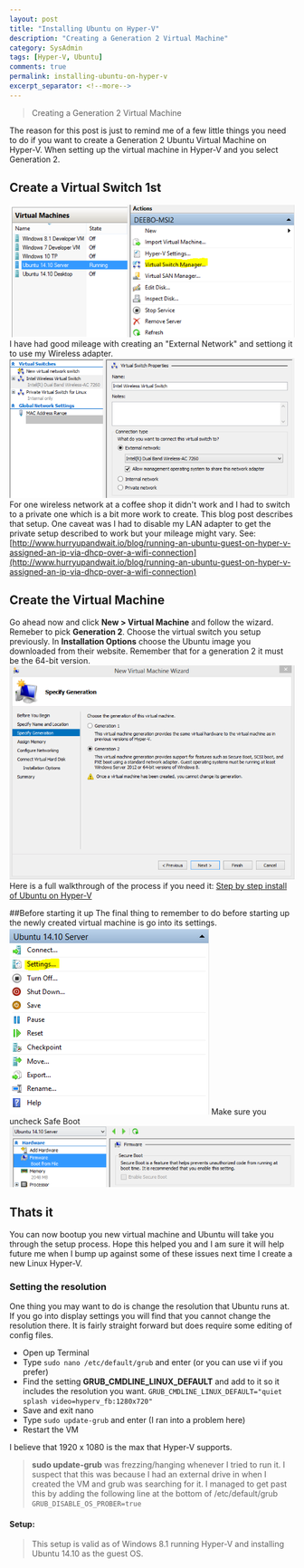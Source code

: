 ```yaml
---
layout: post
title: "Installing Ubuntu on Hyper-V"
description: "Creating a Generation 2 Virtual Machine"
category: SysAdmin
tags: [Hyper-V, Ubuntu]
comments: true
permalink: installing-ubuntu-on-hyper-v
excerpt_separator: <!--more-->
---
```

> Creating a Generation 2 Virtual Machine

The reason for this post is just to remind me of a few little things you need to do if you want to create a Generation 2 Ubuntu Virtual Machine on Hyper-V. When setting up the virtual machine in Hyper-V and you select Generation 2.
<!--more-->
## Create a Virtual Switch 1st
![Navigating to Virtual Switch Manager](/images/posts/2015/Switch1.PNG)
I have had good mileage with creating an "External Network" and settiong it to use my Wireless adapter.
![Virtual Switches](/images/posts/2015/Switch2-1.png)
For one wireless network at a coffee shop it didn't work and I had to switch to a private one which is a bit more work to create. This blog post describes that setup. One caveat was I had to disable my LAN adapter to get the private setup described to work but your mileage might vary.
See: [http://www.hurryupandwait.io/blog/running-an-ubuntu-guest-on-hyper-v-assigned-an-ip-via-dhcp-over-a-wifi-connection](http://www.hurryupandwait.io/blog/running-an-ubuntu-guest-on-hyper-v-assigned-an-ip-via-dhcp-over-a-wifi-connection)

## Create the Virtual Machine
Go ahead now and click **New > Virtual Machine** and follow the wizard. Remeber to pick **Generation 2**. Choose the virtual switch you setup previously. In **Installation Options** choose the Ubuntu image you downloaded from their website. Remember that for a generation 2 it must be the 64-bit version.
![Pick Generation 2](/images/posts/2015/Generation2.png)
Here is a full walkthrough of the process if you need it: [Step by step install of Ubuntu on Hyper-V](http://www.servethehome.com/run-ubuntu-windows-8-hyper-v-quickly/)

##Before starting it up
The final thing to remember to do before starting up the newly created virtual machine is go into its settings.
![Navigating to settings](/images/posts/2015/Settings1.png)
Make sure you uncheck Safe Boot
![Uncheck Secure Boot](/images/posts/2015/Settings2.png)


## Thats it

You can now bootup you new virtual machine and Ubuntu will take you through the setup process. Hope this helped you and I am sure it will help future me when I bump up against some of these issues next time I create a new Linux Hyper-V.

### Setting the resolution

One thing you may want to do is change the resolution that Ubuntu runs at. If you go into display settings you will find that you cannot change the resolution there.
It is fairly straight forward but does require some editing of config files.

* Open up Terminal
* Type `sudo nano /etc/default/grub` and enter (or you can use vi if you prefer)
* Find the setting **GRUB_CMDLINE_LINUX_DEFAULT** and add to it so it includes the resolution you want.
`GRUB_CMDLINE_LINUX_DEFAULT="quiet splash video=hyperv_fb:1280x720"`
* Save and exit nano
* Type `sudo update-grub` and enter (I ran into a problem here)
* Restart the VM

I believe that 1920 x 1080 is the max that Hyper-V supports.

> **sudo update-grub** was frezzing/hanging whenever I tried to run it. I suspect that this was because I had an external drive in when I created the VM and grub was searching for it. 
I managed to get past this by adding the following line at the bottom of /etc/default/grub
`GRUB_DISABLE_OS_PROBER=true `

#### Setup:

> This setup is valid as of Windows 8.1 running Hyper-V and installing Ubuntu 14.10 as the guest OS.